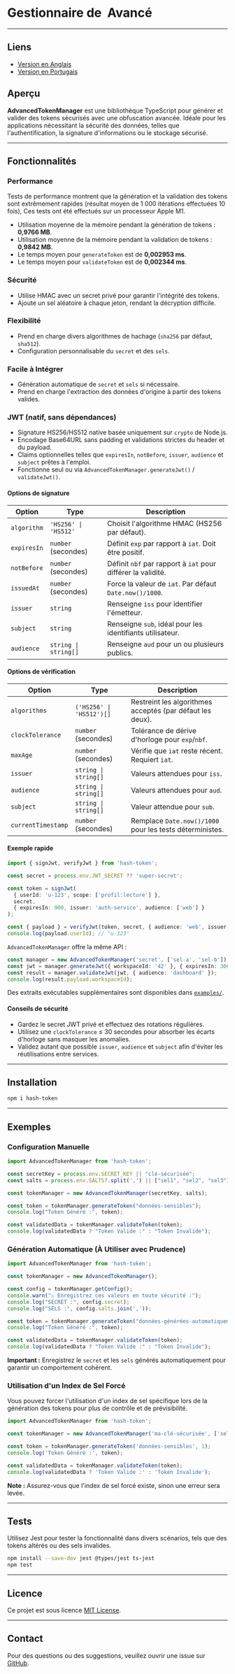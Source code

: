 # Gestionnaire de  Avancé

---

## Liens

- [Version en Anglais](./README.md)
- [Version en Portugais](./README_pt.md)

## Aperçu

**AdvancedTokenManager** est une bibliothèque TypeScript pour générer et valider des tokens sécurisés avec une obfuscation avancée. Idéale pour les applications nécessitant la sécurité des données, telles que l'authentification, la signature d'informations ou le stockage sécurisé.

---

## Fonctionnalités

### Performance

Tests de performance montrent que la génération et la validation des tokens sont extrêmement rapides (résultat moyen de 1 000 itérations effectuées 10 fois), Ces tests ont été effectués sur un processeur Apple M1.
- Utilisation moyenne de la mémoire pendant la génération de tokens : **0,9766 MB**.
- Utilisation moyenne de la mémoire pendant la validation de tokens : **0,9842 MB**.
- Le temps moyen pour `generateToken` est de **0,002953 ms**.
- Le temps moyen pour `validateToken` est de **0,002344 ms**.

### Sécurité

- Utilise HMAC avec un secret privé pour garantir l'intégrité des tokens.
- Ajoute un sel aléatoire à chaque jeton, rendant la décryption difficile.

### Flexibilité

- Prend en charge divers algorithmes de hachage (`sha256` par défaut, `sha512`).
- Configuration personnalisable du `secret` et des `sels`.

### Facile à Intégrer

- Génération automatique de `secret` et `sels` si nécessaire.
- Prend en charge l'extraction des données d'origine à partir des tokens valides.

### JWT (natif, sans dépendances)

- Signature HS256/HS512 native basée uniquement sur `crypto` de Node.js.
- Encodage Base64URL sans padding et validations strictes du header et du payload.
- Claims optionnelles telles que `expiresIn`, `notBefore`, `issuer`, `audience` et `subject` prêtes à l'emploi.
- Fonctionne seul ou via `AdvancedTokenManager.generateJwt()` / `validateJwt()`.

#### Options de signature

| Option | Type | Description |
| --- | --- | --- |
| `algorithm` | `'HS256' \| 'HS512'` | Choisit l'algorithme HMAC (HS256 par défaut). |
| `expiresIn` | `number` (secondes) | Définit `exp` par rapport à `iat`. Doit être positif. |
| `notBefore` | `number` (secondes) | Définit `nbf` par rapport à `iat` pour différer la validité. |
| `issuedAt` | `number` (secondes) | Force la valeur de `iat`. Par défaut `Date.now()/1000`. |
| `issuer` | `string` | Renseigne `iss` pour identifier l'émetteur. |
| `subject` | `string` | Renseigne `sub`, idéal pour les identifiants utilisateur. |
| `audience` | `string \| string[]` | Renseigne `aud` pour un ou plusieurs publics. |

#### Options de vérification

| Option | Type | Description |
| --- | --- | --- |
| `algorithms` | `('HS256' \| 'HS512')[]` | Restreint les algorithmes acceptés (par défaut les deux). |
| `clockTolerance` | `number` (secondes) | Tolérance de dérive d'horloge pour `exp`/`nbf`. |
| `maxAge` | `number` (secondes) | Vérifie que `iat` reste récent. Requiert `iat`. |
| `issuer` | `string \| string[]` | Valeurs attendues pour `iss`. |
| `audience` | `string \| string[]` | Valeurs attendues pour `aud`. |
| `subject` | `string \| string[]` | Valeur attendue pour `sub`. |
| `currentTimestamp` | `number` (secondes) | Remplace `Date.now()/1000` pour les tests déterministes. |

#### Exemple rapide

```typescript
import { signJwt, verifyJwt } from 'hash-token';

const secret = process.env.JWT_SECRET ?? 'super-secret';

const token = signJwt(
  { userId: 'u-123', scope: ['profil:lecture'] },
  secret,
  { expiresIn: 900, issuer: 'auth-service', audience: ['web'] }
);

const { payload } = verifyJwt(token, secret, { audience: 'web', issuer: 'auth-service' });
console.log(payload.userId); // "u-123"
```

`AdvancedTokenManager` offre la même API :

```typescript
const manager = new AdvancedTokenManager('secret', ['sel-a', 'sel-b']);
const jwt = manager.generateJwt({ workspaceId: '42' }, { expiresIn: 300 });
const result = manager.validateJwt(jwt, { audience: 'dashboard' });
console.log(result.payload.workspaceId);
```

Des extraits exécutables supplémentaires sont disponibles dans [`examples/`](./examples).

#### Conseils de sécurité

- Gardez le secret JWT privé et effectuez des rotations régulières.
- Utilisez une `clockTolerance` ≤ 30 secondes pour absorber les écarts d'horloge sans masquer les anomalies.
- Validez autant que possible `issuer`, `audience` et `subject` afin d'éviter les réutilisations entre services.

---

## Installation

```bash
npm i hash-token
```

---

## Exemples

### Configuration Manuelle

```typescript
import AdvancedTokenManager from 'hash-token';

const secretKey = process.env.SECRET_KEY || "clé-sécurisée";
const salts = process.env.SALTS?.split(',') || ["sel1", "sel2", "sel3"];

const tokenManager = new AdvancedTokenManager(secretKey, salts);

const token = tokenManager.generateToken("données-sensibles");
console.log("Token Généré :", token);

const validatedData = tokenManager.validateToken(token);
console.log(validatedData ? "Token Valide :" : "Token Invalide");
```

### Génération Automatique (À Utiliser avec Prudence)

```typescript
import AdvancedTokenManager from 'hash-token';

const tokenManager = new AdvancedTokenManager();

const config = tokenManager.getConfig();
console.warn("⚠️ Enregistrez ces valeurs en toute sécurité :");
console.log("SECRET :", config.secret);
console.log("SELS :", config.salts.join(','));

const token = tokenManager.generateToken("données-générées-automatiquement");
console.log("Token Généré :", token);

const validatedData = tokenManager.validateToken(token);
console.log(validatedData ? "Token Valide :" : "Token Invalide");
```

**Important :** Enregistrez le `secret` et les `sels` générés automatiquement pour garantir un comportement cohérent.

### Utilisation d'un Index de Sel Forcé

Vous pouvez forcer l'utilisation d'un index de sel spécifique lors de la génération des tokens pour plus de contrôle et de prévisibilité.

```typescript
import AdvancedTokenManager from 'hash-token';

const tokenManager = new AdvancedTokenManager('ma-clé-sécurisée', ['sel1', 'sel2', 'sel3']);

const token = tokenManager.generateToken('données-sensibles', 1);
console.log('Token Généré :', token);

const validatedData = tokenManager.validateToken(token);
console.log(validatedData ? 'Token Valide :' : 'Token Invalide');
```

**Note :** Assurez-vous que l'index de sel forcé existe, sinon une erreur sera levée.

---

## Tests

Utilisez Jest pour tester la fonctionnalité dans divers scénarios, tels que des tokens altérés ou des sels invalides.

```bash
npm install --save-dev jest @types/jest ts-jest
npm test
```

---

## Licence

Ce projet est sous licence [MIT License](https://opensource.org/licenses/MIT).

---

## Contact

Pour des questions ou des suggestions, veuillez ouvrir une issue sur [GitHub](https://github.com/dnettoRaw/hashToken/issues).

